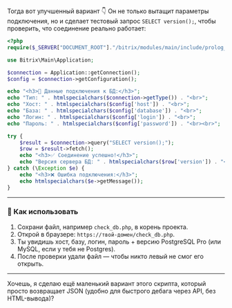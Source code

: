Тогда вот улучшенный вариант 👇
Он не только вытащит параметры подключения, но и сделает тестовый запрос `SELECT version();`, чтобы проверить, что соединение реально работает:

```php
<?php
require($_SERVER["DOCUMENT_ROOT"]."/bitrix/modules/main/include/prolog_before.php");

use Bitrix\Main\Application;

$connection = Application::getConnection();
$config = $connection->getConfiguration();

echo "<h3>🔑 Данные подключения к БД:</h3>";
echo "Тип: " . htmlspecialchars($connection->getType()) . "<br>";
echo "Хост: " . htmlspecialchars($config['host']) . "<br>";
echo "База: " . htmlspecialchars($config['database']) . "<br>";
echo "Логин: " . htmlspecialchars($config['login']) . "<br>";
echo "Пароль: " . htmlspecialchars($config['password']) . "<br><br>";

try {
    $result = $connection->query("SELECT version();");
    $row = $result->fetch();
    echo "<h3>✅ Соединение успешно!</h3>";
    echo "Версия сервера БД: " . htmlspecialchars($row['version']) . "<br>";
} catch (\Exception $e) {
    echo "<h3>❌ Ошибка подключения:</h3>";
    echo htmlspecialchars($e->getMessage());
}
```

---

### 🔹 Как использовать

1. Сохрани файл, например `check_db.php`, в корень проекта.
2. Открой в браузере: `https://твой-домен/check_db.php`.
3. Ты увидишь хост, базу, логин, пароль + версию PostgreSQL Pro (или MySQL, если у тебя не Postgres).
4. После проверки удали файл — чтобы никто левый не смог его открыть.

---

Хочешь, я сделаю ещё маленький вариант этого скрипта, который просто возвращает JSON (удобно для быстрого дебага через API, без HTML-вывода)?
